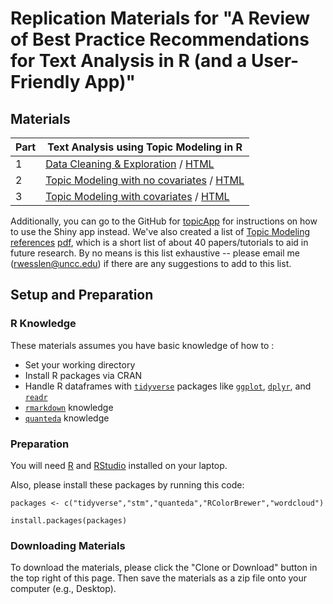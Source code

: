 # Replication Materials for "A Review of Best Practice Recommendations for Text Analysis in R (and a User-Friendly App)"

## Materials

| Part | Text Analysis using Topic Modeling in R   |
| ------------------- | ------------------------------------------------------- |
| 1      | [Data Cleaning & Exploration](./01-datacleaning-exploration.Rmd) / [HTML](https://rawgit.com/wesslen/text-analysis-org-science/master/01-datacleaning-exploration.html) |
| 2      | [Topic Modeling with no covariates](./02-topicmodel-nocovariates.Rmd) / [HTML](https://rawgit.com/wesslen/text-analysis-org-science/master/02-topicmodel-nocovariates.html) |
| 3      | [Topic Modeling with covariates](./03-stm-covariates.Rmd) / [HTML](https://rawgit.com/wesslen/text-analysis-org-science/master/03-stm-covariates.html) |

Additionally, you can go to the GitHub for [topicApp](https://github.com/wesslen/topicApp/) for instructions on how to use the Shiny app instead. We've also created a list of [Topic Modeling references](https://rawgit.com/wesslen/text-analysis-org-science/master/TopicModelReadingList.html) [pdf](https://github.com/wesslen/text-analysis-org-science/raw/master/TopicModelReadingList.pdf), which is a short list of about 40 papers/tutorials to aid in future research. By no means is this list exhaustive -- please email me (rwesslen@uncc.edu) if there are any suggestions to add to this list.

## Setup and Preparation

### R Knowledge

These materials assumes you have basic knowledge of how to :

* Set your working directory
* Install R packages via CRAN
* Handle R dataframes with [`tidyverse`](http://tidyverse.org/) packages like [`ggplot`](http://ggplot2.tidyverse.org/), [`dplyr`](http://dplyr.tidyverse.org/), and [`readr`](http://readr.tidyverse.org/)
* [`rmarkdown`](http://rmarkdown.rstudio.com/articles_intro.html) knowledge
* [`quanteda`](http://quanteda.io/index.html) knowledge


### Preparation

You will need [R](https://cran.r-project.org/) and [RStudio](https://www.rstudio.com/) installed on your laptop. 

Also, please install these packages by running this code:

```{r}
packages <- c("tidyverse","stm","quanteda","RColorBrewer","wordcloud")

install.packages(packages)
```

### Downloading Materials

To download the materials, please click the "Clone or Download" button in the top right of this page. Then save the materials as a zip file onto your computer (e.g., Desktop). 

